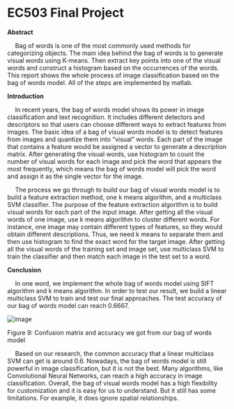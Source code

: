# EC503 Final Project

**Abstract**

&emsp; Bag of words is one of the most commonly used methods for categorizing objects. The main idea behind the bag of words is to generate visual words using K-means. Then extract key points into one of the visual words and construct a histogram based on the occurrences of the words. This report shows the whole process of image classification based on the bag of words model. All of the steps are implemented by matlab. 

**Introduction**

&emsp; In recent years, the bag of words model shows its power in image classification and text recognition. It includes different detectors and descriptors so that users can choose different ways to extract features from images. The basic idea of a bag of visual words model is to detect features from images and quantize them into “visual” words. Each part of the image that contains a feature would be assigned a vector to generate a description matrix. After generating the visual words, use histogram to count the number of visual words for each image and pick the word that appears the most frequently, which means the bag of words model will pick the word and assign it as the single vector for the image. 

&emsp; The process we go through to build our bag of visual words model is to build a feature extraction method, one k means algorithm, and a multiclass SVM classifier. The purpose of the feature extraction algorithm is to build visual words for each part of the input image. After getting all the visual words of one image, use k means algorithm to cluster different words. For instance, one image may contain different types of features, so they would obtain different descriptions. Thus, we need k means to separate them and then use histogram to find the exact word for the target image. After getting all the visual words of the training set and image set, use multiclass SVM to train the classifier and then match each image in the test set to a word.

**Conclusion**

&emsp; In one word, we implement the whole bag of words model using SIFT algorithm and k means algorithm. In order to test our result, we build a linear multiclass SVM to train and test our final approaches. The test accuracy of our bag of words model can reach 0.6667. 

![image](https://user-images.githubusercontent.com/75282197/210184510-14f380c6-1402-4f3c-8315-7e9b85ef43da.png)

Figure 9: Confusion matrix and accuracy we got from our bag of words model

&emsp; Based on our research, the common accuracy that a linear multiclass SVM can get is around 0.6. Nowadays, the bag of words model is still powerful in image classification, but it is not the best. Many algorithms, like Convolutional Neural Networks, can reach a high accuracy in image classification. Overall, the bag of visual words model has a high flexibility for customization and it is easy for us to understand. But it still has some limitations. For example, it does ignore spatial relationships. 

